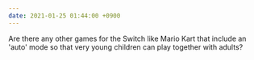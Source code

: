```yaml
---
date: 2021-01-25 01:44:00 +0900
---
```


Are there any other games for the Switch like Mario Kart that include an 'auto' mode so that very young children can play together with adults?
